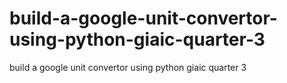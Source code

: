 # build-a-google-unit-convertor-using-python-giaic-quarter-3
build a google unit convertor using python  giaic quarter 3

